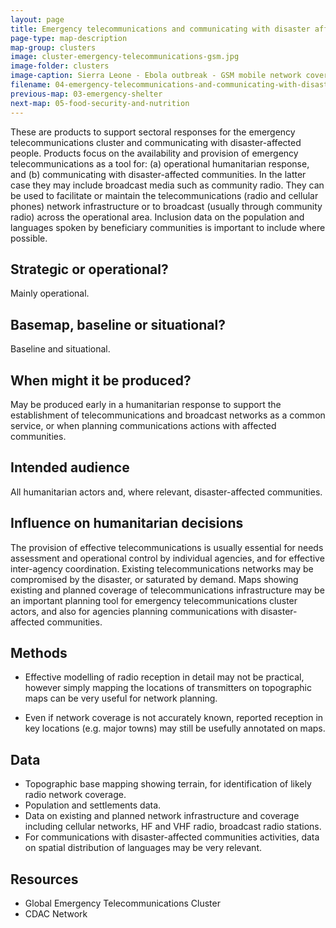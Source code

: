 ```yaml
---
layout: page
title: Emergency telecommunications and communicating with disaster affected communities
page-type: map-description
map-group: clusters
image: cluster-emergency-telecommunications-gsm.jpg
image-folder: clusters
image-caption: Sierra Leone - Ebola outbreak - GSM mobile network coverage (October 2014) and population density (projected 2014 figures)
filename: 04-emergency-telecommunications-and-communicating-with-disaster-affected-communities
previous-map: 03-emergency-shelter
next-map: 05-food-security-and-nutrition
---
```

These are products to support sectoral responses for the emergency telecommunications cluster and communicating with disaster-affected people. Products focus on the availability and provision of emergency telecommunications as a tool for: \(a\) operational humanitarian response, and \(b\) communicating with disaster-affected communities. In the latter case they may include broadcast media such as community radio. They can be used to facilitate or maintain the telecommunications \(radio and cellular phones\) network infrastructure or to broadcast \(usually through community radio\) across the operational area. Inclusion data on the population and languages spoken by beneficiary communities is important to include where possible.

## Strategic or operational?

Mainly operational.

## Basemap, baseline or situational?

Baseline and situational.

## When might it be produced?

May be produced early in a humanitarian response to support the establishment of telecommunications and broadcast networks as a common service, or when planning communications actions with affected communities.

## Intended audience

All humanitarian actors and, where relevant, disaster-affected communities.

## Influence on humanitarian decisions

The provision of effective telecommunications is usually essential for needs assessment and operational control by individual agencies, and for effective inter-agency coordination. Existing telecommunications networks may be compromised by the disaster, or saturated by demand. Maps showing existing and planned coverage of telecommunications infrastructure may be an important planning tool for emergency telecommunications cluster actors, and also for agencies planning communications with disaster-affected communities.

## Methods

* Effective modelling of radio reception in detail may not be practical, however simply mapping the locations of transmitters on topographic maps can be very useful for network planning.

* Even if network coverage is not accurately known, reported reception in key locations \(e.g. major towns\) may still be usefully annotated on maps.

## Data

* Topographic base mapping showing terrain, for identification of likely radio network coverage.
* Population and settlements data.
* Data on existing and planned network infrastructure and coverage including cellular networks, HF and VHF radio, broadcast radio stations.
* For communications with disaster-affected communities activities, data on spatial distribution of languages may be very relevant.

## Resources

* Global Emergency Telecommunications Cluster
* CDAC Network

